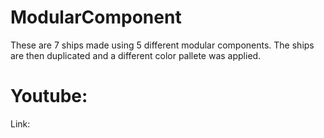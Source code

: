 # ModularComponent
These are 7 ships made using 5 different modular components. The ships are then duplicated and a different color pallete was applied.

# Youtube:
Link:
